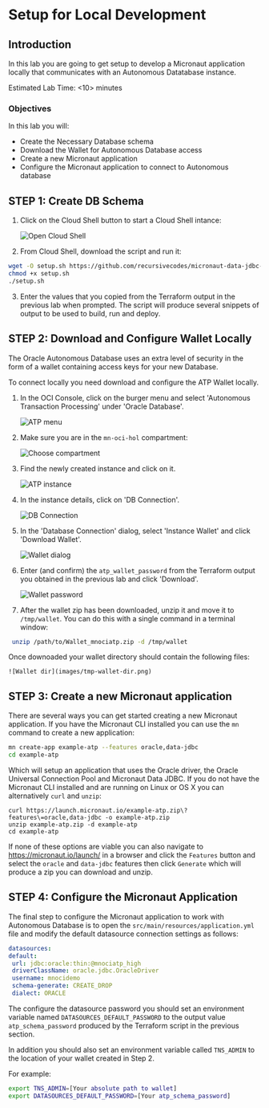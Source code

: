 # Setup for Local Development

## Introduction

In this lab you are going to get setup to develop a Micronaut application locally that communicates with an Autonomous Datatabase instance.

Estimated Lab Time: &lt;10&gt; minutes

### Objectives

In this lab you will:

* Create the Necessary Database schema
* Download the Wallet for Autonomous Database access
* Create a new Micronaut application
* Configure the Micronaut application to connect to Autonomous database

## **STEP 1**: Create DB Schema

1. Click on the Cloud Shell button to start a Cloud Shell intance:

   ![Open Cloud Shell](images/cloudshell.png)

2. From Cloud Shell, download the script and run it:

```bash
wget -O setup.sh https://github.com/recursivecodes/micronaut-data-jdbc-graal-atp/releases/latest/download/setup.sh
chmod +x setup.sh
./setup.sh

```

3. Enter the values that you copied from the Terraform output in the previous lab when prompted. The script will produce several snippets of output to be used to build, run and deploy.

## **STEP 2**: Download and Configure Wallet Locally

The Oracle Autonomous Database uses an extra level of security in the form of a wallet containing access keys for your new Database.

To connect locally you need download and configure the ATP Wallet locally.

1. In the OCI Console, click on the burger menu and select 'Autonomous Transaction Processing' under 'Oracle Database'.

    ![ATP menu](images/atp-menu.png)

2. Make sure you are in the `mn-oci-hol` compartment:

    ![Choose compartment](images/choose-compartment.png)

3. Find the newly created instance and click on it. 

    ![ATP instance](images/atp-instance-list.png)

4. In the instance details, click on 'DB Connection'.

    ![DB Connection](images/db-connection-btn.png)

5. In the 'Database Connection' dialog, select 'Instance Wallet' and click 'Download Wallet'.

    ![Wallet dialog](images/wallet-dialog.png)

6. Enter (and confirm) the `atp_wallet_password` from the Terraform output you obtained in the previous lab and click 'Download'.

    ![Wallet password](images/wallet-password.png)

7. After the wallet zip has been downloaded, unzip it and move it to `/tmp/wallet`. You can do this with a single command in a terminal window:

```bash
 unzip /path/to/Wallet_mnociatp.zip -d /tmp/wallet
 ```

 Once downoaded your wallet directory should contain the following files:

    ![Wallet dir](images/tmp-wallet-dir.png)


## **STEP 3**: Create a new Micronaut application 

There are several ways you can get started creating a new Micronaut application. If you have the Micronaut CLI installed you can use the `mn` command to create a new application:

```bash
mn create-app example-atp --features oracle,data-jdbc
cd example-atp
```

Which will setup an application that uses the Oracle driver, the Oracle Universal Connection Pool and Micronaut Data JDBC. If you do not have the Micronaut CLI installed 
and are running on Linux or OS X you can alternatively `curl` and `unzip`:

```basb
curl https://launch.micronaut.io/example-atp.zip\?features\=oracle,data-jdbc -o example-atp.zip
unzip example-atp.zip -d example-atp
cd example-atp
```

If none of these options are viable you can also navigate to https://micronaut.io/launch/ in a browser and click the `Features` button and select the `oracle` and `data-jdbc` features then click `Generate` which will produce a zip you can download and unzip.

## **STEP 4**: Configure the Micronaut Application

The final step to configure the Micronaut application to work with Autonomous Database is to open the `src/main/resources/application.yml` file and modify the default datasource connection settings as follows:

   ```yaml
datasources:
  default:
    url: jdbc:oracle:thin:@mnociatp_high
    driverClassName: oracle.jdbc.OracleDriver
    username: mnocidemo
    schema-generate: CREATE_DROP
    dialect: ORACLE
   ```

The configure the datasource password you should set an environment variable named `DATASOURCES_DEFAULT_PASSWORD` to the output value `atp_schema_password` produced by the Terraform script in the previous section. 

In addition you should also set an environment variable called `TNS_ADMIN` to the location of your wallet created in Step 2.

For example:

   ```bash
   export TNS_ADMIN=[Your absolute path to wallet]
   export DATASOURCES_DEFAULT_PASSWORD=[Your atp_schema_password]
   ```
